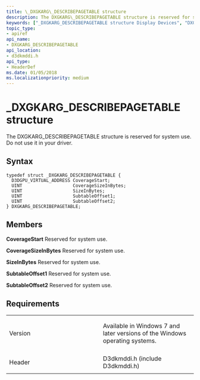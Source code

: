 ```yaml
---
title: \_DXGKARG\_DESCRIBEPAGETABLE structure
description: The DXGKARG\_DESCRIBEPAGETABLE structure is reserved for system use. Do not use it in your driver.
keywords: ["_DXGKARG_DESCRIBEPAGETABLE structure Display Devices", "DXGKARG_DESCRIBEPAGETABLE structure Display Devices"]
topic_type:
- apiref
api_name:
- DXGKARG_DESCRIBEPAGETABLE
api_location:
- d3dkmddi.h
api_type:
- HeaderDef
ms.date: 01/05/2018
ms.localizationpriority: medium
---
```


# \_DXGKARG\_DESCRIBEPAGETABLE structure


The DXGKARG\_DESCRIBEPAGETABLE structure is reserved for system use. Do not use it in your driver.

Syntax
------

```ManagedCPlusPlus
typedef struct _DXGKARG_DESCRIBEPAGETABLE {
  D3DGPU_VIRTUAL_ADDRESS CoverageStart;
  UINT                   CoverageSizeInBytes;
  UINT                   SizeInBytes;
  UINT                   SubtableOffset1;
  UINT                   SubtableOffset2;
} DXGKARG_DESCRIBEPAGETABLE;
```

Members
-------

**CoverageStart**
Reserved for system use.

**CoverageSizeInBytes**
Reserved for system use.

**SizeInBytes**
Reserved for system use.

**SubtableOffset1**
Reserved for system use.

**SubtableOffset2**
Reserved for system use.

Requirements
------------

<table>
<colgroup>
<col width="50%" />
<col width="50%" />
</colgroup>
<tbody>
<tr class="odd">
<td align="left"><p>Version</p></td>
<td align="left"><p>Available in Windows 7 and later versions of the Windows operating systems.</p></td>
</tr>
<tr class="even">
<td align="left"><p>Header</p></td>
<td align="left">D3dkmddi.h (include D3dkmddi.h)</td>
</tr>
</tbody>
</table>

 

 





